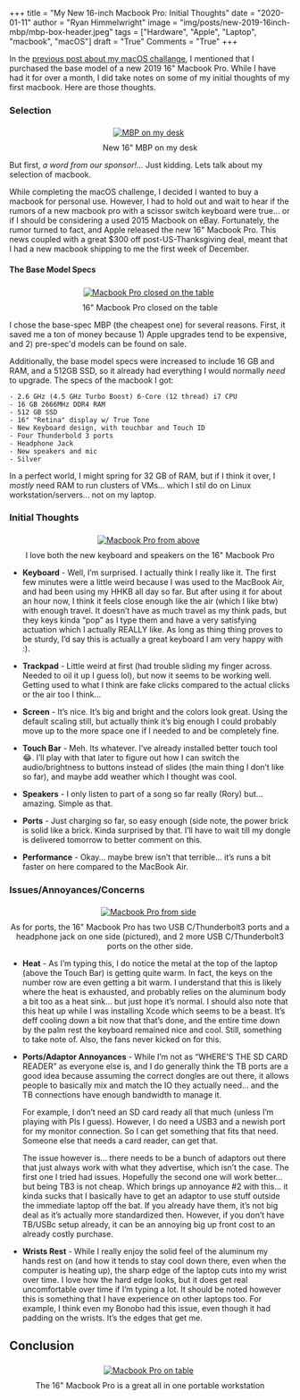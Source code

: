 +++
title  = "My New 16-inch Macbook Pro: Initial Thoughts"
date   = "2020-01-11"
author = "Ryan Himmelwright"
image  = "img/posts/new-2019-16inch-mbp/mbp-box-header.jpeg"
tags   = ["Hardware", "Apple", "Laptop", "macbook", "macOS"]
draft  = "True"
Comments = "True"
+++

In the [previous post about my macOS challange](/post/macos-challenge/), I
mentioned that I purchased the base model of a new 2019 16" Macbook Pro. While
I have had it for over a month, I did take notes on some of my initial thoughts
of my first macbook. Here are those thoughts.

<!--more-->

### Selection
<center>
<a href="/img/posts/new-2019-16inch-mbp/mbp-desk-website.jpeg">
<img alt="MBP on my desk" src="/img/posts/new-2019-16inch-mbp/mbp-desk-website.jpeg" style="max-width: 100%; padding: 5px 15px 10px 10px"/></a>
<div class="caption">New 16" MBP on my desk</div>
</center>

But first, *a word from our sponsor!...* Just kidding. Lets talk about my
selection of macbook.

While completing the macOS challenge, I decided I wanted to buy a
macbook for personal use. However, I had to hold out and wait to hear if the
rumors of a new macbook pro with a scissor switch keyboard were true... or if I
should be considering a used 2015 Macbook on eBay. Fortunately, the rumor
turned to fact, and Apple released the new 16" Macbook Pro. This news coupled
with a great $300 off post-US-Thanksgiving deal, meant that I had a new macbook
shipping to me the first week of December.


#### The Base Model Specs

<center>
<a href="/img/posts/new-2019-16inch-mbp/mbp-closed.jpeg">
<img alt="Macbook Pro closed on the table" src="/img/posts/new-2019-16inch-mbp/mbp-closed.jpeg" style="max-width: 100%; padding: 5px 15px 10px 10px"/></a>
<div class="caption">16" Macbook Pro closed on the table</div>
</center>

I chose the base-spec MBP (the cheapest one) for several reasons. First, it
saved me a ton of money because 1) Apple upgrades tend to be expensive, and 2)
pre-spec'd models can be found on sale.

Additionally, the base model specs were increased to include 16 GB and RAM, and
a 512GB SSD, so it already had everything I would normally *need* to upgrade.
The specs of the macbook I got:

```
- 2.6 GHz (4.5 GHz Turbo Boost) 6-Core (12 thread) i7 CPU
- 16 GB 2666MHz DDR4 RAM
- 512 GB SSD
- 16" "Retina" display w/ True Tone
- New Keyboard design, with touchbar and Touch ID
- Four Thunderbold 3 ports
- Headphone Jack
- New speakers and mic
- Silver
```

In a perfect world, I might spring for 32 GB of RAM, but if I think it over, I
*mostly* need RAM to run clusters of VMs... which I stil do on Linux
workstation/servers... not on my laptop.

### Initial Thoughts

<center>
<a href="/img/posts/new-2019-16inch-mbp/mbp-keyboard.jpeg">
<img alt="Macbook Pro from above" src="/img/posts/new-2019-16inch-mbp/mbp-keyboard.jpeg" style="max-width: 100%; padding: 5px 15px 10px 10px"/></a>
<div class="caption">I love both the new keyboard and speakers on the 16"
Macbook Pro</div>
</center>

- **Keyboard** - Well, I’m surprised. I actually think I really like it. The
first few minutes were a little weird because I was used to the MacBook Air,
and had been using my HHKB all day so far. But after using it for about an hour
now, I think it feels close enough like the air (which I like btw) with enough
travel. It doesn’t have as much travel as my think pads, but they keys kinda
“pop” as I type them and have a very satisfying actuation which I actually
REALLY like. As long as thing thing proves to be sturdy, I’d say this is
actually a great keyboard I am very happy with :).


- **Trackpad** - Little weird at first (had trouble sliding my finger across.
Needed to oil it up I guess lol), but now it seems to be working well. Getting
used to what I think are fake clicks compared to the actual clicks or the air
too I think…


- **Screen** - It’s nice. It’s big and bright and the colors look great. Using
the default scaling still, but actually think it’s big enough I could probably
move up to the more space one if I needed to and be completely fine.


- **Touch Bar** - Meh. Its whatever. I’ve already installed better touch tool
😂. I’ll play with that later to figure out how I can switch the
audio/brightness to buttons instead of slides (the main thing I don’t like so
far), and maybe add weather which I thought was cool.


- **Speakers** - I only listen to part of a song so far really (Rory) but…
amazing. Simple as that.


- **Ports** - Just charging so far, so easy enough (side note, the power brick
is solid like a brick. Kinda surprised by that. I’ll have to wait till my
dongle is delivered tomorrow to better comment on this.


- **Performance** - Okay… maybe brew isn’t that terrible… it’s runs a bit
faster on here compared to the MacBook Air.


### Issues/Annoyances/Concerns

<center>
<a href="/img/posts/new-2019-16inch-mbp/mbp-side.jpeg">
<img alt="Macbook Pro from side" src="/img/posts/new-2019-16inch-mbp/mbp-side.jpeg" style="max-width: 100%; padding: 5px 15px 10px 10px"/></a>
<div class="caption">As for ports, the 16" Macbook Pro has two USB C/Thunderbolt3 ports and a headphone jack on one side (pictured), and 2 more USB C/Thunderbolt3 ports on the other side.</div>
</center>

- **Heat** - As I’m typing this, I do notice the metal at the top of the laptop
(above the Touch Bar) is getting quite warm. In fact, the keys on the number
row are even getting a bit warm. I understand that this is likely where the
heat is exhausted, and probably relies on the aluminum body a bit too as a heat
sink… but just hope it’s normal. I should also note that this heat up while I
was installing Xcode which seems to be a beast. It’s deff cooling down a bit
now that that’s done, and the entire time down by the palm rest the keyboard
remained nice and cool. Still, something to take note of. Also, the fans never
kicked on for this.


- **Ports/Adaptor Annoyances** - While I’m not as “WHERE’S THE SD CARD READER”
as everyone else is, and I do generally think the TB ports are a good idea
because assuming the correct dongles are out there, it allows people to
basically mix and match the IO they actually need… and the TB connections have
enough bandwidth to manage it.

    For example, I don’t need an SD card ready all that much (unless I’m playing
with PIs I guess). However, I do need a USB3 and a newish port for my monitor
connection. So I can get something that fits that need. Someone else that needs
a card reader, can get that.

    The issue however is… there needs to be a bunch of adaptors out there that just
always work with what they advertise, which isn’t the case. The first one I
tried had issues. Hopefully the second one will work better… but being TB3 is
not cheap. Which brings up annoyance #2 with this… it kinda sucks that I
basically have to get an adaptor to use stuff outside the immediate laptop off
the bat. If you already have them, it’s not big deal as it’s actually more
standardized then. However, if you don’t have TB/USBc setup already, it can be
an annoying big up front cost to an already costly purchase.


- **Wrists Rest** - While I really enjoy the solid feel of the aluminum my hands rest on (and how it tends to stay cool down there, even when the computer is heating up), the sharp edge of the laptop cuts into my wrist over time. I love how the hard edge looks, but it does get real uncomfortable over time if I’m typing a lot. It should be noted however this is something that I have experience on other laptops too. For example, I think even my Bonobo had this issue, even though it had padding on the wrists. It’s the edges that get me.


## Conclusion

<center>
<a href="/img/posts/new-2019-16inch-mbp/mbp-table.jpeg">
<img alt="Macbook Pro on table" src="/img/posts/new-2019-16inch-mbp/mbp-table.jpeg" style="max-width: 100%; padding: 5px 15px 10px 10px"/></a>
<div class="caption">The 16" Macbook Pro is a great all in one portable
workstation</div>
</center>
